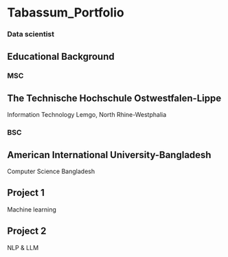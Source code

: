 # Tabassum_Portfolio
### Data scientist
## Educational Background
### MSC
## **The Technische Hochschule Ostwestfalen-Lippe**
Information Technology
Lemgo, North Rhine-Westphalia
### BSC
## **American International University-Bangladesh**
Computer Science
Bangladesh
## Project 1
  Machine learning 
## Project 2
  NLP & LLM
